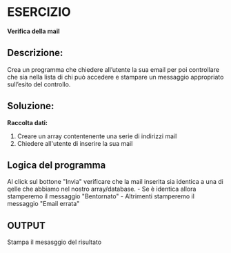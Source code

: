 # ESERCIZIO
**Verifica della mail**

## Descrizione:
Crea un programma che chiedere all’utente la sua email per poi controllare che sia nella lista di chi può accedere e stampare un messaggio appropriato sull’esito del controllo.

## Soluzione:
**Raccolta dati:**
1. Creare un array contentenente una serie di indirizzi mail
2. Chiedere all'utente di inserire la sua mail

## Logica del programma
Al click sul bottone "Invia" verificare che la mail inserita sia identica a una di qelle che abbiamo nel nostro array/database. 
    - Se è identica allora stamperemo il messaggio "Bentornato"
    - Altrimenti stamperemo il messaggio "Email errata"

## OUTPUT
Stampa il mesasggio del risultato 